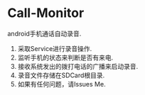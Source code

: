 # Call-Monitor
android手机通话自动录音.
1. 采取Service进行录音操作.
2. 监听手机的状态来判断是否有来电.
3. 接收系统发出的拨打电话的广播来启动录音.
4. 录音文件存储在SDCard根目录.
5. 如果有任何问题，请Issues Me.
